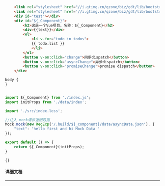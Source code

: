 ﻿```html
    <link rel="stylesheet" href="//i.gtimg.cn/qzone/biz/gdt/lib/bootstrap-3.3.7/css/bootstrap-base64font.min.css" />
    <link rel="stylesheet" href='//i.gtimg.cn/qzone/biz/gdt/lib/bootstrap-3.3.7/css/bootstrap-theme.css?max_age=31536000' /> 
    <div id="test"></div>
    <div id="${_Component}">
        <h2>这是一个Vue项目，名称：${_Component}</h2>
        <div>{{text}}</div>
        <ol>
            <li v-for="todo in todos">
            {{ todo.list }}
            </li>
        </ol>
        <button v-on:click="change">同步dispatch</button>
        <Button v-on:click="asyncChange">异步dispatch</button>
        <button v-on:click="promiseChange">promise dispatch</button>
    </div>
```

```css
body {
}
```

```javascript

import ${_Component} from './index.js';
import initProps from './data/index';

import './src/index.less';

//注入 mock请求返回数据
Mock.mock(new RegExp('/.build/${_component}/data/asyncData.json'), {
    "text": "hello first and hi Mock Data "
});

export default () => {
    return ${_Component}(initProps);
}

```

```externals
{}
```

#### 详细文档
---